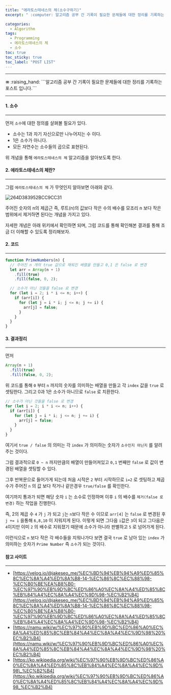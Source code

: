 ```yaml
---
title: "에라토스테네스의 체(소수구하기)"
excerpt: " :computer: 알고리즘 공부 간 기록이 필요한 문제들에 대한 정리를 기록하는 포스트 입니다."

categories:
  - Algorithm
tags:
  - Programming
  - 에라토스테네스의 체
  - 소수
toc: true
toc_sticky: true
toc_label: "POST LIST"
---
```


<hr>ㅃ
:raising_hand:  ```알고리즘 공부 간 기록이 필요한 문제들에 대한 정리를 기록하는 포스트 입니다.```
<hr>

#### 1. 소수

---

먼저 `소수`에 대한 정의를 살펴볼 필요가 있다.

- 소수는 1과 자기 자신으로만 나누어지는 수 이다.
- 1은 소수가 아니다.
- 모든 자연수는 소수들의 곱으로 표현된다.

위 개념을 통해 `에라토스테네스의 체` 알고리즘을 알아보도록 한다.

#### 2. 에라토스테네스의 체란?

---

그럼 `에라토스테네스의 체` 가 무엇인지 알아보면 아래와 같다.

![264D383952BCC9CC31](https://user-images.githubusercontent.com/56063287/150643048-607924d7-0b97-4c2e-832c-28a850e46c62.gif)

주어진 숫자의 n의 제곱근 즉, 루트(n)의 값보다 작은 수의 배수를 모조리 n 보다 작은 범위에서 제거하면 된다는 개념을 가지고 있다.

자세한 개념은 아래 위키에서 확인하면 되며, 그럼 코드를 통해 확인해본 결과를 통해 조금 더 이해할 수 있도록 정리해보자.

#### 2. 코드

---

```javascript
function PrimeNumbers(n) {
  // 주어진 n 개의 true 값으로 채워진 배열을 만들고 0,1 은 false 로 변경
  let arr = Array(n + 1)
    .fill(true)
    .fill(false, 0, 2);

  // 소수가 아닌 것들을 false 로 변경
  for (let i = 2; i * i <= n; i++) {
    if (arr[i]) {
      for (let j = i * i; j <= n; j += i) {
        arr[j] = false;
      }
    }
  }
}
```

#### 3. 결과정리

---

먼저

```js
Array(n + 1)
  .fill(true)
  .fill(false, 0, 2);
```

위 코드를 통해 `0` 부터 `n` 까지의 숫자를 의미하는 배열을 만들고 각 `index` 값을 `true` 로 셋팅한다.
그리고 0과 1은 소수가 아니므로 `false` 로 치환한다.

```js
// 소수가 아닌 것들을 false 로 변경
for (let i = 2; i * i <= n; i++) {
  if (arr[i]) {
    for (let j = i * i; j <= n; j += i) {
      arr[j] = false;
    }
  }
}
```

여기서 `true / false` 의 의미는 각 `index` 가 의미하는 숫자가 `소수인지 아닌지` 를 알려주는 것이다.

그럼 결과적으로 `0 ~ n` 까지만큼의 배열이 만들어져있고 `0,1` 번째만 `false` 로 값이 변경된 배열을 셋팅할 수 있다.

그후 반복문으로 들어가게 되는데 처음 시작은 `2` 부터 시작하므로 `i=2` 로 셋팅하고 제곱수가 주어진 `n` 의 값 보다 작거나 같은경우 `true/false` 를 확인한다.

여기까지 통과가 되면 해당 숫자 `i` 는 소수로 인정하며 이후 `i` 의 배수를 `제거(false 로 변경)` 하는 작업을 진행한다.

즉, 2의 제곱 수 `4` 가 `j` 가 되고 `j`는 `n`보다 작은 수 이므로 `arr[4]` 는 `false` 로 변경된 후 `j += i` 을통해 `6,8,10` 이 지워지게 된다.
이렇게 되면 그다음 `i`값은 `3`이 되고 그다음은 `4`이지만 이미 `2` 의 배수로 지워졌기 때문에 소수가 아니라 판별하고 `5` 로 넘어가게 된다.

이런식으로 `n` 보다 작은 각 배수들을 지워나가다 보면 결국 `true` 로 남아 있는 `index` 가 의미하는 숫자가 `Prime Number` 즉 `소수`가 되는 것이다.

#### 참고 사이트

---

- [https://velog.io/@jakeseo_me/%EC%BD%94%EB%94%A9%ED%85%8C%EC%8A%A4%ED%8A%B8-14-%EC%86%8C%EC%88%98-%EC%B0%BE%EA%B8%B0-%EC%97%90%EB%9D%BC%ED%86%A0%EC%8A%A4%ED%85%8C%EB%84%A4%EC%8A%A4%EC%9D%98-%EC%B2%B4](https://velog.io/@jakeseo_me/%EC%BD%94%EB%94%A9%ED%85%8C%EC%8A%A4%ED%8A%B8-14-%EC%86%8C%EC%88%98-%EC%B0%BE%EA%B8%B0-%EC%97%90%EB%9D%BC%ED%86%A0%EC%8A%A4%ED%85%8C%EB%84%A4%EC%8A%A4%EC%9D%98-%EC%B2%B4)
- [https://namu.wiki/w/%EC%97%90%EB%9D%BC%ED%86%A0%EC%8A%A4%ED%85%8C%EB%84%A4%EC%8A%A4%EC%9D%98%20%EC%B2%B4](https://namu.wiki/w/%EC%97%90%EB%9D%BC%ED%86%A0%EC%8A%A4%ED%85%8C%EB%84%A4%EC%8A%A4%EC%9D%98%20%EC%B2%B4)
- [https://ko.wikipedia.org/wiki/%EC%97%90%EB%9D%BC%ED%86%A0%EC%8A%A4%ED%85%8C%EB%84%A4%EC%8A%A4%EC%9D%98\_%EC%B2%B4](https://ko.wikipedia.org/wiki/%EC%97%90%EB%9D%BC%ED%86%A0%EC%8A%A4%ED%85%8C%EB%84%A4%EC%8A%A4%EC%9D%98_%EC%B2%B4)
